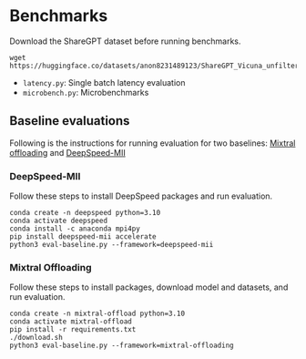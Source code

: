 # Benchmarks

Download the ShareGPT dataset before running benchmarks.

```
wget https://huggingface.co/datasets/anon8231489123/ShareGPT_Vicuna_unfiltered/resolve/main/ShareGPT_V3_unfiltered_cleaned_split.json
```

- `latency.py`: Single batch latency evaluation
- `microbench.py`: Microbenchmarks

## Baseline evaluations
Following is the instructions for running evaluation for two baselines: [Mixtral offloading](https://github.com/dvmazur/mixtral-offloading) and [DeepSpeed-MII](https://github.com/microsoft/DeepSpeed-MII)

### DeepSpeed-MII
Follow these steps to install DeepSpeed packages and run evaluation.

```
conda create -n deepspeed python=3.10
conda activate deepspeed
conda install -c anaconda mpi4py
pip install deepspeed-mii accelerate
python3 eval-baseline.py --framework=deepspeed-mii
```

### Mixtral Offloading

Follow these steps to install packages, download model and datasets, and run evaluation.

```
conda create -n mixtral-offload python=3.10
conda activate mixtral-offload
pip install -r requirements.txt
./download.sh
python3 eval-baseline.py --framework=mixtral-offloading
```
